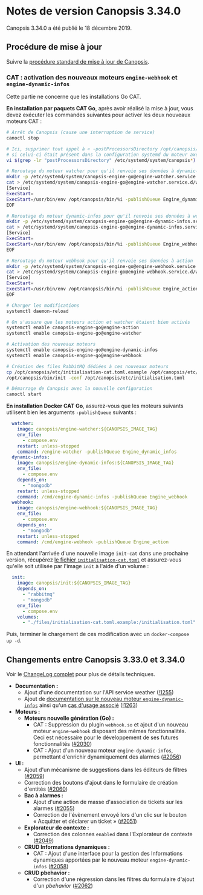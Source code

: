 # Notes de version Canopsis 3.34.0

Canopsis 3.34.0 a été publié le 18 décembre 2019.

## Procédure de mise à jour

Suivre la [procédure standard de mise à jour de Canopsis](../guide-administration/mise-a-jour/index.md).

### CAT : activation des nouveaux moteurs `engine-webhook` et `engine-dynamic-infos`

Cette partie ne concerne que les installations Go CAT.

**En installation par paquets CAT Go**, après avoir réalisé la mise à jour, vous devez exécuter les commandes suivantes pour activer les deux nouveaux moteurs CAT :

```sh
# Arrêt de Canopsis (cause une interruption de service)
canoctl stop

# Ici, supprimer tout appel à « -postProcessorsDirectory /opt/canopsis/lib/go/plugins/axepostprocessor »
# si celui-ci était présent dans la configuration systemd du moteur axe.
vi $(grep -lr "postProcessorsDirectory" /etc/systemd/system/canopsis*)

# Reroutage du moteur watcher pour qu'il renvoie ses données à dynamic-infos
mkdir -p /etc/systemd/system/canopsis-engine-go@engine-watcher.service.d
cat > /etc/systemd/system/canopsis-engine-go@engine-watcher.service.d/watcher.conf
[Service]
ExecStart=
ExecStart=/usr/bin/env /opt/canopsis/bin/%i -publishQueue Engine_dynamic_infos
EOF

# Reroutage du moteur dynamic-infos pour qu'il renvoie ses données à webhook
mkdir -p /etc/systemd/system/canopsis-engine-go@engine-dynamic-infos.service.d
cat > /etc/systemd/system/canopsis-engine-go@engine-dynamic-infos.service.d/dynamic-infos.conf
[Service]
ExecStart=
ExecStart=/usr/bin/env /opt/canopsis/bin/%i -publishQueue Engine_webhook
EOF

# Reroutage du moteur webhook pour qu'il renvoie ses données à action
mkdir -p /etc/systemd/system/canopsis-engine-go@engine-webhook.service.d
cat > /etc/systemd/system/canopsis-engine-go@engine-webhook.service.d/webhook.conf
[Service]
ExecStart=
ExecStart=/usr/bin/env /opt/canopsis/bin/%i -publishQueue Engine_action
EOF

# Charger les modifications
systemctl daemon-reload

# On s'assure que les moteurs action et watcher étaient bien activés
systemctl enable canopsis-engine-go@engine-action
systemctl enable canopsis-engine-go@engine-watcher

# Activation des nouveaux moteurs
systemctl enable canopsis-engine-go@engine-dynamic-infos
systemctl enable canopsis-engine-go@engine-webhook 

# Création des files RabbitMQ dédiées à ces nouveaux moteurs
cp /opt/canopsis/etc/initialisation-cat.toml.example /opt/canopsis/etc/initialisation.toml
/opt/canopsis/bin/init -conf /opt/canopsis/etc/initialisation.toml

# Démarrage de Canopsis avec la nouvelle configuration
canoctl start
```

**En installation Docker CAT Go**, assurez-vous que les moteurs suivants utilisent bien les arguments `-publishQueue` suivants :

```yaml
  watcher:
    image: canopsis/engine-watcher:${CANOPSIS_IMAGE_TAG}
    env_file:
      - compose.env
    restart: unless-stopped
    command: /engine-watcher -publishQueue Engine_dynamic_infos
  dynamic-infos:
    image: canopsis/engine-dynamic-infos:${CANOPSIS_IMAGE_TAG}
    env_file:
      - compose.env
    depends_on:
      - "mongodb"
    restart: unless-stopped
    command: /cmd/engine-dynamic-infos -publishQueue Engine_webhook
  webhook:
    image: canopsis/engine-webhook:${CANOPSIS_IMAGE_TAG}
    env_file:
      - compose.env
    depends_on:
      - "mongodb"
    restart: unless-stopped
    command: /cmd/engine-webhook -publishQueue Engine_action
```

En attendant l'arrivée d'une nouvelle image `init-cat` dans une prochaine version, récupérez [le fichier `initialisation-cat.toml`](https://git.canopsis.net/canopsis/go-engines/blob/develop/cmd/init/initialisation-cat.toml.example) et assurez-vous qu'elle soit utilisée par l'image `init` à l'aide d'un volume :

```yaml
  init:
    image: canopsis/init:${CANOPSIS_IMAGE_TAG}
    depends_on:
      - "rabbitmq"
      - "mongodb"
    env_file:
      - compose.env
    volumes:
      - "./files/initialisation-cat.toml.example:/initialisation.toml"
```

Puis, terminer le chargement de ces modification avec un `docker-compose up -d`.

## Changements entre Canopsis 3.33.0 et 3.34.0

Voir le [ChangeLog complet](https://git.canopsis.net/canopsis/canopsis/blob/develop/CHANGELOG.md) pour plus de détails techniques.

*  **Documentation :**
    *  Ajout d'une documentation sur l'API service weather ([!1255](https://git.canopsis.net/canopsis/canopsis/merge_requests/1255))
    *  Ajout de [documentation sur le nouveau moteur `engine-dynamic-infos`](../guide-administration/moteurs/moteur-dynamic-infos.md) ainsi qu'un [cas d'usage associé](../guide-utilisation/cas-d-usage/affichage-de-consignes.md) ([!1263](https://git.canopsis.net/canopsis/canopsis/merge_requests/1263))
*  **Moteurs :**
    *  **Moteurs nouvelle génération (Go) :**
        *  CAT : Suppression du plugin `webhook.so` et ajout d'un nouveau moteur `engine-webhook` disposant des mêmes fonctionnalités. Ceci est nécessaire pour le développement de ses futures fonctionnalités ([#2030](https://git.canopsis.net/canopsis/canopsis/issues/2030))
        *  CAT : Ajout d'un nouveau moteur `engine-dynamic-infos`, permettant d'enrichir dynamiquement des alarmes ([#2056](https://git.canopsis.net/canopsis/canopsis/issues/2056))
*  **UI :**
    *  Ajout d'un mécanisme de suggestions dans les éditeurs de filtres ([#2059](https://git.canopsis.net/canopsis/canopsis/issues/2059))
    *  Correction des boutons d'ajout dans le formulaire de création d'entités ([#2060](https://git.canopsis.net/canopsis/canopsis/issues/2060))
    *  **Bac à alarmes :**
        *  Ajout d'une action de masse d'association de tickets sur les alarmes ([#2055](https://git.canopsis.net/canopsis/canopsis/issues/2055))
        *  Correction de l'évènement envoyé lors d'un clic sur le bouton « Acquitter et déclarer un ticket » ([#2051](https://git.canopsis.net/canopsis/canopsis/issues/2051))
    *  **Explorateur de contexte :**
        *  Correction des colonnes `enabled` dans l'Explorateur de contexte ([#2049](https://git.canopsis.net/canopsis/canopsis/issues/2049))
    *  **CRUD Informations dynamiques :**
        *  CAT : Ajout d'une interface pour la gestion des Informations dynamiques apportées par le nouveau moteur `engine-dynamic-infos` ([#2058](https://git.canopsis.net/canopsis/canopsis/issues/2058))
    *  **CRUD pbehavior :**
        *  Correction d'une régression dans les filtres du formulaire d'ajout d'un *pbehavior* ([#2062](https://git.canopsis.net/canopsis/canopsis/issues/2062))
